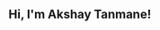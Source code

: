 ## Hi, I'm Akshay Tanmane!

<!--
- 🔭 I’m currently working on : Actively developing my personal portfolio project to showcase my technical skills and working on DSA problem-solving through regular practice on LeetCode.
- 🌱 I’m currently learning : Pursuing a Master’s in Computer Science at the University of Bridgeport,Connecticut,USA.
- ✅ I’ve recently completed: The Shape Viewer Project, which allows visualization of various geometric shapes using advanced rendering and backend integration.[The Shape Viewer Project](https://github.com/akshaytanmane150294/ShapeViewer_WebApplication.git)<br/>
      Tech Stack Used: React, Three.js, Python, Django, AWS, and REST APIs.
      Key Highlights: Dynamic geometry generation, plugin-based architecture, and smooth 3D rendering.
- 📫 How to reach me: akshatanmane1@gmail.com
- ⚡ Fun fact: Solved 300+ problems on LeetCode, and Codechef and Codeforces steadily improving my problem-solving speed, accuracy, and efficiency in competitive programming.
-->
